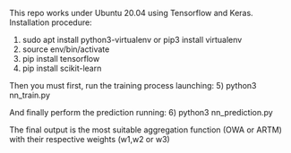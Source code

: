 This repo works under Ubuntu 20.04 using Tensorflow and Keras.
Installation procedure:


1) sudo apt install python3-virtualenv  or pip3 install virtualenv
2) source env/bin/activate
3) pip install tensorflow
4) pip install scikit-learn

Then you must first, run the training process launching:
5) python3 nn_train.py

And finally perform the prediction running:
6) python3 nn_prediction.py

The final output is the most suitable aggregation function (OWA or ARTM) with their respective weights (w1,w2 or w3)
